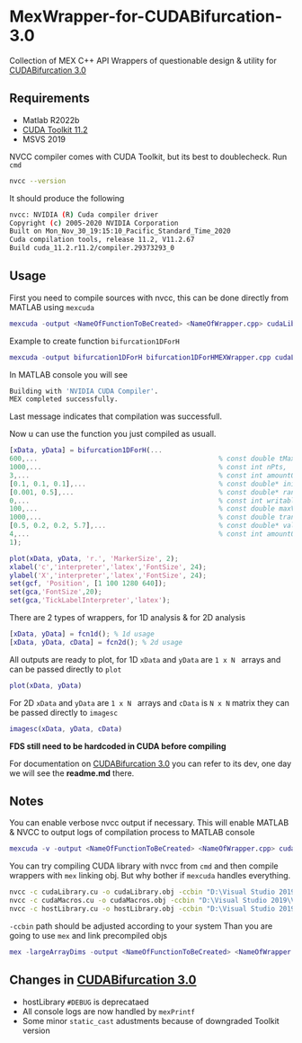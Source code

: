 # MexWrapper-for-CUDABifurcation-3.0
Collection of MEX C++ API Wrappers of questionable design &amp; utility for [CUDABifurcation 3.0](https://github.com/KiShiVi/CUDABifurcation3.0/tree/newBranch)


## Requirements
- Matlab R2022b
- [CUDA Toolkit 11.2](https://developer.nvidia.com/cuda-11.2.0-download-archive?)
- MSVS 2019

NVCC compiler comes with CUDA Toolkit, but its best to doublecheck. Run ``cmd``
```bash
nvcc --version
```
It should produce the following
```bash
nvcc: NVIDIA (R) Cuda compiler driver
Copyright (c) 2005-2020 NVIDIA Corporation
Built on Mon_Nov_30_19:15:10_Pacific_Standard_Time_2020
Cuda compilation tools, release 11.2, V11.2.67
Build cuda_11.2.r11.2/compiler.29373293_0
```
## Usage
First you need to compile sources with nvcc, this can be done directly from MATLAB using ``mexcuda``
```matlab
mexcuda -output <NameOfFunctionToBeCreated> <NameOfWrapper.cpp> cudaLibrary.cu cudaMacros.cu hostLibrary.cu
```
Example to create function ``bifurcation1DForH``
```matlab
mexcuda -output bifurcation1DForH bifurcation1DForHMEXWrapper.cpp cudaLibrary.cu cudaMacros.cu hostLibrary.cu
```
In MATLAB console you will see
```bash
Building with 'NVIDIA CUDA Compiler'.
MEX completed successfully.
```
Last message indicates that compilation was successfull.

Now u can use the function you just compiled as usuall.

```matlab
[xData, yData] = bifurcation1DForH(...
600,...												% const double tMax,
1000,...											% const int nPts,
3,...												% const int amountOfInitialConditions,
[0.1, 0.1, 0.1],...							        % const double* initialConditions,
[0.001, 0.5],...								    % const double* ranges,
0,...												% const int writableVar,
100,...												% const double maxValue,
1000,...											% const double transientTime,
[0.5, 0.2, 0.2, 5.7],...						    % const double* values,
4,...												% const int amountOfValues,
1);

plot(xData, yData, 'r.', 'MarkerSize', 2);
xlabel('c','interpreter','latex','FontSize', 24);
ylabel('X','interpreter','latex','FontSize', 24);
set(gcf, 'Position', [1 100 1280 640]);
set(gca,'FontSize',20);
set(gca,'TickLabelInterpreter','latex');
```
There are 2 types of wrappers, for 1D analysis & for 2D analysis
```matlab
[xData, yData] = fcn1d(); % 1d usage
[xData, yData, cData] = fcn2d(); % 2d usage
```
All outputs are ready to plot, for 1D ``xData`` and ``yData`` are ``1 x N `` arrays and can be passed directly to ``plot``
```matlab
plot(xData, yData)
```
For 2D ``xData`` and ``yData`` are ``1 x N `` arrays and ``cData`` is ``N x N`` matrix they can be passed directly to ``imagesc``
```matlab
imagesc(xData, yData, cData)
```
**FDS still need to be hardcoded in CUDA before compiling**

For documentation on [CUDABifurcation 3.0](https://github.com/KiShiVi/CUDABifurcation3.0/tree/newBranch) you can refer to its dev, one day we will see the __readme.md__ there.
## Notes
You can enable verbose nvcc output if necessary. This will enable MATLAB & NVCC to output logs of compilation process to MATLAB console
```matlab
mexcuda -v -output <NameOfFunctionToBeCreated> <NameOfWrapper.cpp> cudaLibrary.cu cudaMacros.cu hostLibrary.cu
```
You can try compiling CUDA library with nvcc from ``cmd`` and then compile wrappers with ``mex`` linking obj. But why bother if ``mexcuda`` handles everything.
```bash
nvcc -c cudaLibrary.cu -o cudaLibrary.obj -ccbin "D:\Visual Studio 2019\VC\Tools\MSVC\14.29.30133\bin\Hostx64\x64"
nvcc -c cudaMacros.cu -o cudaMacros.obj -ccbin "D:\Visual Studio 2019\VC\Tools\MSVC\14.29.30133\bin\Hostx64\x64"
nvcc -c hostLibrary.cu -o hostLibrary.obj -ccbin "D:\Visual Studio 2019\VC\Tools\MSVC\14.29.30133\bin\Hostx64\x64"
```
``-ccbin`` path should be adjusted according to your system
Than you are going to use ``mex`` and link precompiled objs
```matlab
mex -largeArrayDims -output <NameOfFunctionToBeCreated> <NameOfWrapper.cpp> cudaLibrary.obj cudaMacros.obj hostLibrary.obj -L"<Path to NVIDIA GPU computing Toolkit binaries>" -lcudart
```
## Changes in [CUDABifurcation 3.0](https://github.com/KiShiVi/CUDABifurcation3.0/tree/newBranch)
- hostLibrary ``#DEBUG`` is deprecataed
- All console logs are now handled by ``mexPrintf``
- Some minor ``static_cast`` adustments because of downgraded Toolkit version
